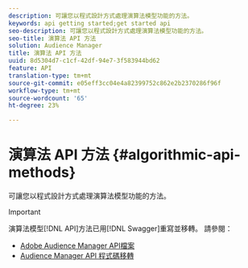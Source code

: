```yaml
---
description: 可讓您以程式設計方式處理演算法模型功能的方法。
keywords: api getting started;get started api
seo-description: 可讓您以程式設計方式處理演算法模型功能的方法。
seo-title: 演算法 API 方法
solution: Audience Manager
title: 演算法 API 方法
uuid: 8d5304d7-c1cf-42df-94e7-3f583944bd62
feature: API
translation-type: tm+mt
source-git-commit: e05eff3cc04e4a82399752c862e2b2370286f96f
workflow-type: tm+mt
source-wordcount: '65'
ht-degree: 23%

---
```



# 演算法 API 方法 {#algorithmic-api-methods}

可讓您以程式設計方式處理演算法模型功能的方法。

>[!IMPORTANT]
>
>演算法模型[!DNL API]方法已用[!DNL Swagger]重寫並移轉。 請參閱：
>
>* [Adobe Audience Manager API檔案](https://bank.demdex.com/portal/swagger/index.html)
>* [Audience Manager API 程式碼移轉](../../api/api-swagger-migration.md)